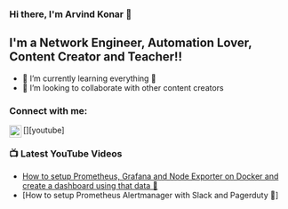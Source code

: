 ### Hi there, I'm Arvind Konar 👋

## I'm a Network Engineer, Automation Lover, Content Creator and Teacher!!

- 🌱 I’m currently learning everything 🤣
- 👯 I’m looking to collaborate with other content creators

### Connect with me:

[<img align="left" alt="codeSTACKr | YouTube" width="22px" src="https://cdn.jsdelivr.net/npm/simple-icons@v3/icons/youtube.svg" />][youtube]

### 📺 Latest YouTube Videos

<!-- YOUTUBE:START -->

- [How to setup Prometheus, Grafana and Node Exporter on Docker and create a dashboard using that data 💪](https://www.youtube.com/watch?v=RZ7xbUogin0&t=177s)
- [How to setup Prometheus Alertmanager with Slack and Pagerduty 💪]

